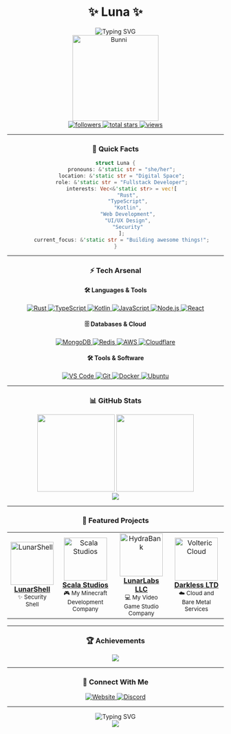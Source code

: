 # <div align="center">✨ Luna ✨</div>

<div align="center">
  <img src="https://readme-typing-svg.herokuapp.com?font=Fira+Code&pause=1000&color=9D4EDD&center=true&vCenter=true&width=435&lines=Hey+there%2C+I'm+Luna!+%F0%9F%91%8B;Full+Stack+Developer+%F0%9F%92%BB;Rust+%26+TypeScript+Enthusiast+%F0%9F%9A%80" alt="Typing SVG" />
</div>

<div align="center">
  <img src="https://raw.githubusercontent.com/ohemilyy/ohemilyy/main/assets/gifs/bunni1.gif" width="200px" alt="Bunni"/>
</div>

<div align="center">
  <a href="https://github.com/ohemilyy?tab=followers">
    <img alt="followers" title="Follow me on Github" src="https://custom-icon-badges.demolab.com/github/followers/ohemilyy?color=9D4EDD&labelColor=9D4EDD&style=for-the-badge&logo=person-add&label=Follow&logoColor=white"/>
  </a>
  <a href="https://github.com/ohemilyy?tab=repositories&sort=stargazers">
    <img alt="total stars" title="Total stars on GitHub" src="https://custom-icon-badges.demolab.com/github/stars/ohemilyy?color=9D4EDD&style=for-the-badge&labelColor=9D4EDD&logo=star"/>
  </a>
  <a href="https://komarev.com/ghpvc/?username=ohemilyy&color=9D4EDD&style=for-the-badge">
    <img alt="views" title="GitHub profile views" src="https://komarev.com/ghpvc/?username=ohemilyy&color=9D4EDD&style=for-the-badge"/>
  </a>
</div>

---

### <div align="center">🎯 Quick Facts</div>

<div align="center">
  
  ```rust
  struct Luna {
      pronouns: &'static str = "she/her";
      location: &'static str = "Digital Space";
      role: &'static str = "Fullstack Developer";
      interests: Vec<&'static str> = vec![
          "Rust",
          "TypeScript",
          "Kotlin",
          "Web Development",
          "UI/UX Design",
          "Security"
      ];
      current_focus: &'static str = "Building awesome things!";
  }
  ```
  
</div>

---

### <div align="center">⚡ Tech Arsenal</div>

<div align="center">
  
  #### 🛠️ Languages & Tools
  
  <a href="https://www.rust-lang.org/">
    <img src="https://img.shields.io/badge/Rust-000000?style=flat-square&logo=rust&logoColor=white&labelColor=000000" alt="Rust"/>
  </a>
  <a href="https://www.typescriptlang.org/">
    <img src="https://img.shields.io/badge/TypeScript-3178C6?style=flat-square&logo=typescript&logoColor=white&labelColor=3178C6" alt="TypeScript"/>
  </a>
  <a href="https://kotlinlang.org/">
    <img src="https://img.shields.io/badge/Kotlin-7F52FF?style=flat-square&logo=kotlin&logoColor=white&labelColor=7F52FF" alt="Kotlin"/>
  </a>
  <a href="https://developer.mozilla.org/en-US/docs/Web/JavaScript">
    <img src="https://img.shields.io/badge/JavaScript-F7DF1E?style=flat-square&logo=javascript&logoColor=black&labelColor=F7DF1E" alt="JavaScript"/>
  </a>
  <a href="https://nodejs.org/">
    <img src="https://img.shields.io/badge/Node.js-339933?style=flat-square&logo=nodedotjs&logoColor=white&labelColor=339933" alt="Node.js"/>
  </a>
  <a href="https://reactjs.org/">
    <img src="https://img.shields.io/badge/React-61DAFB?style=flat-square&logo=react&logoColor=black&labelColor=61DAFB" alt="React"/>
  </a>
  
  #### 🗄️ Databases & Cloud
  
  <a href="https://www.mongodb.com/">
    <img src="https://img.shields.io/badge/MongoDB-47A248?style=flat-square&logo=mongodb&logoColor=white&labelColor=47A248" alt="MongoDB"/>
  </a>
  <a href="https://redis.io/">
    <img src="https://img.shields.io/badge/Redis-DC382D?style=flat-square&logo=redis&logoColor=white&labelColor=DC382D" alt="Redis"/>
  </a>
  <a href="https://aws.amazon.com/">
    <img src="https://img.shields.io/badge/AWS-232F3E?style=flat-square&logo=amazonaws&logoColor=white&labelColor=232F3E" alt="AWS"/>
  </a>
  <a href="https://www.cloudflare.com/">
    <img src="https://img.shields.io/badge/Cloudflare-F38020?style=flat-square&logo=cloudflare&logoColor=white&labelColor=F38020" alt="Cloudflare"/>
  </a>
  
  #### 🛠️ Tools & Software
  
  <a href="https://code.visualstudio.com/">
    <img src="https://img.shields.io/badge/VS_Code-007ACC?style=flat-square&logo=visualstudiocode&logoColor=white&labelColor=007ACC" alt="VS Code"/>
  </a>
  <a href="https://git-scm.com/">
    <img src="https://img.shields.io/badge/Git-F05032?style=flat-square&logo=git&logoColor=white&labelColor=F05032" alt="Git"/>
  </a>
  <a href="https://www.docker.com/">
    <img src="https://img.shields.io/badge/Docker-2496ED?style=flat-square&logo=docker&logoColor=white&labelColor=2496ED" alt="Docker"/>
  </a>
  <a href="https://ubuntu.com/">
    <img src="https://img.shields.io/badge/Ubuntu-E95420?style=flat-square&logo=ubuntu&logoColor=white&labelColor=E95420" alt="Ubuntu"/>
  </a>
  
</div>

---

### <div align="center">📊 GitHub Stats</div>

<div align="center">
  <img height="180em" src="https://github-readme-stats.vercel.app/api?username=ohemilyy&show_icons=true&theme=tokyonight&include_all_commits=true&count_private=true&hide_border=true&bg_color=00000000&title_color=9D4EDD&icon_color=9D4EDD"/>
  <img height="180em" src="https://github-readme-stats.vercel.app/api/top-langs/?username=ohemilyy&layout=compact&langs_count=6&theme=tokyonight&hide_border=true&bg_color=00000000&title_color=9D4EDD&hide=jupyter%20notebook,tex,css,php&exclude_repo=Pacman-AI"/>
</div>

<div align="center">
  <img src="https://github-readme-streak-stats.herokuapp.com/?user=ohemilyy&theme=tokyonight&hide_border=true&background=FFFFFF00&stroke=9D4EDD&ring=9D4EDD&fire=9D4EDD&currStreakLabel=9D4EDD"/>
</div>

---

### <div align="center">🌟 Featured Projects</div>

<div align="center">
  <table>
    <tr>
      <td align="center">
        <a href="https://github.com/ohemilyy/LunarShell">
          <img src="https://avatars.githubusercontent.com/u/55363475?v=4" width="100px" alt="LunarShell"/>
          <br/>
          <b>LunarShell</b>
        </a>
        <br/>
        <sub>✨ Security Shell</sub>
      </td>
      <td align="center">
        <a href="https://github.com/scalagg">
          <img src="https://avatars.githubusercontent.com/u/85715026?s=200&v=4" width="100px" alt="Scala Studios"/>
          <br/>
          <b>Scala Studios</b>
        </a>
        <br/>
        <sub>🎮 My Minecraft Development Company</sub>
      </td>
      <td align="center">
        <a href="https://github.com/lunarlabsllc/">
          <img src="https://avatars.githubusercontent.com/u/143658792?s=200&v=4" width="100px" alt="HydraBank"/>
          <br/>
          <b>LunarLabs LLC</b>
        </a>
        <br/>
        <sub>💻 My Video Game Studio Company</sub>
      </td>
      <td align="center">
        <a href="https://darkless.cloud">
          <img src="https://avatars.githubusercontent.com/u/151262046?s=200&v=4" width="100px" alt="Volteric Cloud"/>
          <br/>
          <b>Darkless LTD</b>
        </a>
        <br/>
        <sub>☁️ Cloud and Bare Metal Services</sub>
      </td>
    </tr>
  </table>
</div>

---

### <div align="center">🏆 Achievements</div>

<div align="center">
  <img src="https://github-profile-trophy.vercel.app/?username=ohemilyy&theme=tokyonight&no-frame=true&no-bg=true&margin-w=4&row=2&title=MultiLanguage,Stars,Commit,Followers&column=4"/>
</div>

---

### <div align="center">🤝 Connect With Me</div>

<div align="center">
  <a href="https://www.pawful.dev/contact">
    <img src="https://img.shields.io/badge/Website-9D4EDD?style=for-the-badge&logo=github&logoColor=white" alt="Website"/>
  </a>
  <a href="https://discord.com/users/1057312650381504543">
    <img src="https://img.shields.io/badge/Discord-7289DA?style=for-the-badge&logo=discord&logoColor=white" alt="Discord"/>
  </a>
</div>

---

<div align="center">
  <img src="https://readme-typing-svg.herokuapp.com?font=Fira+Code&weight=500&size=40&pause=1000&color=9D4EDD&center=true&vCenter=true&width=600&height=100&lines=Thanks+for+visiting!+%F0%9F%92%96;Let's+connect+and+create+something+amazing!+%F0%9F%9A%80;Have+a+great+day!+%E2%9C%A8" alt="Typing SVG" />
</div>

<div align="center">
  <img src="https://capsule-render.vercel.app/api?type=waving&color=9D4EDD&height=100&section=footer"/>
</div>
